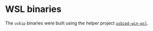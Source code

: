 <!--
SPDX-FileCopyrightText: 2023 Frans van Dorsselaer

SPDX-License-Identifier: GPL-3.0-only
-->

# WSL binaries

The `usbip` binaries were built using the helper project [`usbipd-win-wsl`](https://github.com/dorssel/usbipd-win-wsl).

